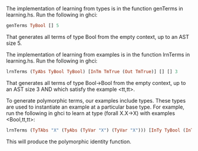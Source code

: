 The implementation of learning from types is in the function genTerms in learning.hs. Run the following in ghci:
```haskell
genTerms TyBool [] 5
```
That generates all terms of type Bool from the empty context, up to an AST size 5.

The implementation of learning from examples is in the function lrnTerms in learning.hs. Run the following in ghci:
```haskell
lrnTerms (TyAbs TyBool TyBool) [InTm TmTrue (Out TmTrue)] [] [] 3
```
That generates all terms of type Bool->Bool from the empty context, up to an AST size 3 AND which satisfy the example <tt,tt>.

To generate polymorphic terms, our examples include types. These types are used to instantiate an example at a particular base type. For example, run the following in ghci to learn at type (forall X.X->X) with examples <Bool,tt,tt>:
```haskell
lrnTerms (TyTAbs "X" (TyAbs (TyVar "X") (TyVar "X"))) [InTy TyBool (InTm TmTrue (Out TmTrue))] [] [] 4
```
This will produce the polymorphic identity function. 
